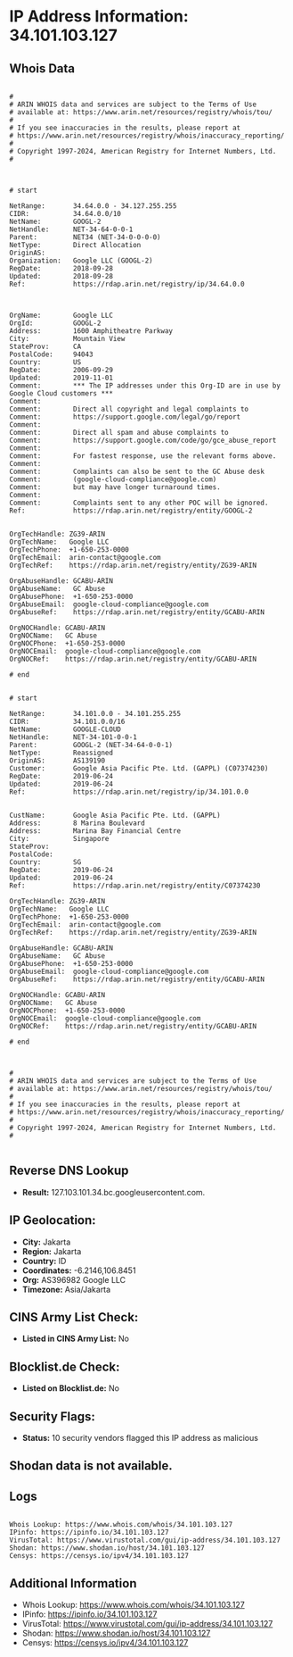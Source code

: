# IP Address Information: 34.101.103.127

## Whois Data
```

#
# ARIN WHOIS data and services are subject to the Terms of Use
# available at: https://www.arin.net/resources/registry/whois/tou/
#
# If you see inaccuracies in the results, please report at
# https://www.arin.net/resources/registry/whois/inaccuracy_reporting/
#
# Copyright 1997-2024, American Registry for Internet Numbers, Ltd.
#



# start

NetRange:       34.64.0.0 - 34.127.255.255
CIDR:           34.64.0.0/10
NetName:        GOOGL-2
NetHandle:      NET-34-64-0-0-1
Parent:         NET34 (NET-34-0-0-0-0)
NetType:        Direct Allocation
OriginAS:       
Organization:   Google LLC (GOOGL-2)
RegDate:        2018-09-28
Updated:        2018-09-28
Ref:            https://rdap.arin.net/registry/ip/34.64.0.0



OrgName:        Google LLC
OrgId:          GOOGL-2
Address:        1600 Amphitheatre Parkway
City:           Mountain View
StateProv:      CA
PostalCode:     94043
Country:        US
RegDate:        2006-09-29
Updated:        2019-11-01
Comment:        *** The IP addresses under this Org-ID are in use by Google Cloud customers *** 
Comment:        
Comment:        Direct all copyright and legal complaints to 
Comment:        https://support.google.com/legal/go/report
Comment:        
Comment:        Direct all spam and abuse complaints to 
Comment:        https://support.google.com/code/go/gce_abuse_report
Comment:        
Comment:        For fastest response, use the relevant forms above.
Comment:        
Comment:        Complaints can also be sent to the GC Abuse desk 
Comment:        (google-cloud-compliance@google.com) 
Comment:        but may have longer turnaround times.
Comment:        
Comment:        Complaints sent to any other POC will be ignored.
Ref:            https://rdap.arin.net/registry/entity/GOOGL-2


OrgTechHandle: ZG39-ARIN
OrgTechName:   Google LLC
OrgTechPhone:  +1-650-253-0000 
OrgTechEmail:  arin-contact@google.com
OrgTechRef:    https://rdap.arin.net/registry/entity/ZG39-ARIN

OrgAbuseHandle: GCABU-ARIN
OrgAbuseName:   GC Abuse
OrgAbusePhone:  +1-650-253-0000 
OrgAbuseEmail:  google-cloud-compliance@google.com
OrgAbuseRef:    https://rdap.arin.net/registry/entity/GCABU-ARIN

OrgNOCHandle: GCABU-ARIN
OrgNOCName:   GC Abuse
OrgNOCPhone:  +1-650-253-0000 
OrgNOCEmail:  google-cloud-compliance@google.com
OrgNOCRef:    https://rdap.arin.net/registry/entity/GCABU-ARIN

# end


# start

NetRange:       34.101.0.0 - 34.101.255.255
CIDR:           34.101.0.0/16
NetName:        GOOGLE-CLOUD
NetHandle:      NET-34-101-0-0-1
Parent:         GOOGL-2 (NET-34-64-0-0-1)
NetType:        Reassigned
OriginAS:       AS139190
Customer:       Google Asia Pacific Pte. Ltd. (GAPPL) (C07374230)
RegDate:        2019-06-24
Updated:        2019-06-24
Ref:            https://rdap.arin.net/registry/ip/34.101.0.0


CustName:       Google Asia Pacific Pte. Ltd. (GAPPL)
Address:        8 Marina Boulevard
Address:        Marina Bay Financial Centre
City:           Singapore
StateProv:      
PostalCode:     
Country:        SG
RegDate:        2019-06-24
Updated:        2019-06-24
Ref:            https://rdap.arin.net/registry/entity/C07374230

OrgTechHandle: ZG39-ARIN
OrgTechName:   Google LLC
OrgTechPhone:  +1-650-253-0000 
OrgTechEmail:  arin-contact@google.com
OrgTechRef:    https://rdap.arin.net/registry/entity/ZG39-ARIN

OrgAbuseHandle: GCABU-ARIN
OrgAbuseName:   GC Abuse
OrgAbusePhone:  +1-650-253-0000 
OrgAbuseEmail:  google-cloud-compliance@google.com
OrgAbuseRef:    https://rdap.arin.net/registry/entity/GCABU-ARIN

OrgNOCHandle: GCABU-ARIN
OrgNOCName:   GC Abuse
OrgNOCPhone:  +1-650-253-0000 
OrgNOCEmail:  google-cloud-compliance@google.com
OrgNOCRef:    https://rdap.arin.net/registry/entity/GCABU-ARIN

# end



#
# ARIN WHOIS data and services are subject to the Terms of Use
# available at: https://www.arin.net/resources/registry/whois/tou/
#
# If you see inaccuracies in the results, please report at
# https://www.arin.net/resources/registry/whois/inaccuracy_reporting/
#
# Copyright 1997-2024, American Registry for Internet Numbers, Ltd.
#


```
## Reverse DNS Lookup
- **Result:** 127.103.101.34.bc.googleusercontent.com.

## IP Geolocation:
- **City:** Jakarta
- **Region:** Jakarta
- **Country:** ID
- **Coordinates:** -6.2146,106.8451
- **Org:** AS396982 Google LLC
- **Timezone:** Asia/Jakarta

## CINS Army List Check:
- **Listed in CINS Army List:** 
No

## Blocklist.de Check:
- **Listed on Blocklist.de:** 
No

## Security Flags:
- **Status:** 10 security vendors flagged this IP address as malicious

## Shodan data is not available.

## Logs
```

Whois Lookup: https://www.whois.com/whois/34.101.103.127
IPinfo: https://ipinfo.io/34.101.103.127
VirusTotal: https://www.virustotal.com/gui/ip-address/34.101.103.127
Shodan: https://www.shodan.io/host/34.101.103.127
Censys: https://censys.io/ipv4/34.101.103.127

```
## Additional Information
- Whois Lookup: https://www.whois.com/whois/34.101.103.127
- IPinfo: https://ipinfo.io/34.101.103.127
- VirusTotal: https://www.virustotal.com/gui/ip-address/34.101.103.127
- Shodan: https://www.shodan.io/host/34.101.103.127
- Censys: https://censys.io/ipv4/34.101.103.127

